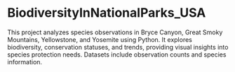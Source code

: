 # BiodiversityInNationalParks_USA
This project analyzes species observations in Bryce Canyon, Great Smoky Mountains, Yellowstone, and Yosemite using Python. It explores biodiversity, conservation statuses, and trends, providing visual insights into species protection needs. Datasets include observation counts and species information.
